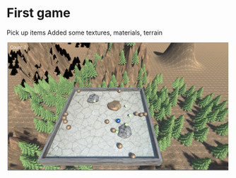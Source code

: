 # First game
Pick up items
Added some textures, materials, terrain


<p align="center">
<img src="https://github.com/Zahorack/unity/blob/master/lesson_two/image.png" width="500" title="hover text">
</p>

